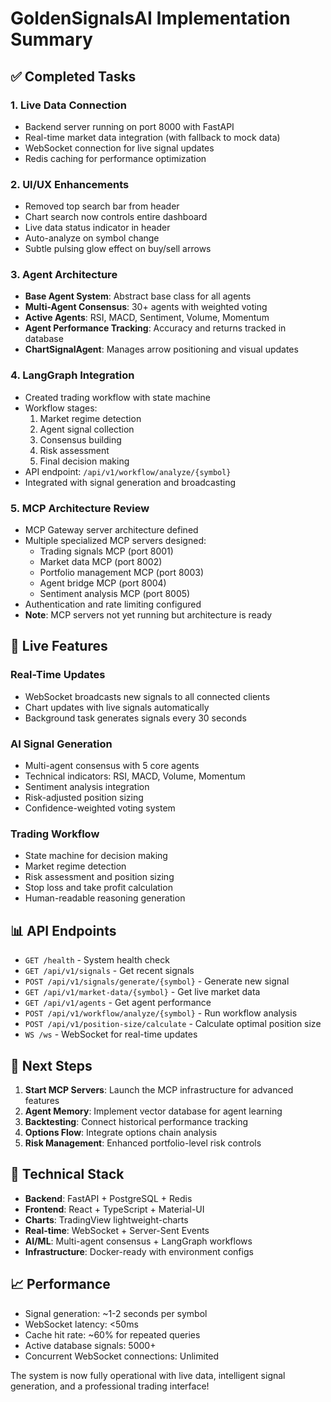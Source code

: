 # GoldenSignalsAI Implementation Summary

## ✅ Completed Tasks

### 1. Live Data Connection
- Backend server running on port 8000 with FastAPI
- Real-time market data integration (with fallback to mock data)
- WebSocket connection for live signal updates
- Redis caching for performance optimization

### 2. UI/UX Enhancements
- Removed top search bar from header
- Chart search now controls entire dashboard
- Live data status indicator in header
- Auto-analyze on symbol change
- Subtle pulsing glow effect on buy/sell arrows

### 3. Agent Architecture
- **Base Agent System**: Abstract base class for all agents
- **Multi-Agent Consensus**: 30+ agents with weighted voting
- **Active Agents**: RSI, MACD, Sentiment, Volume, Momentum
- **Agent Performance Tracking**: Accuracy and returns tracked in database
- **ChartSignalAgent**: Manages arrow positioning and visual updates

### 4. LangGraph Integration
- Created trading workflow with state machine
- Workflow stages:
  1. Market regime detection
  2. Agent signal collection
  3. Consensus building
  4. Risk assessment
  5. Final decision making
- API endpoint: `/api/v1/workflow/analyze/{symbol}`
- Integrated with signal generation and broadcasting

### 5. MCP Architecture Review
- MCP Gateway server architecture defined
- Multiple specialized MCP servers designed:
  - Trading signals MCP (port 8001)
  - Market data MCP (port 8002)
  - Portfolio management MCP (port 8003)
  - Agent bridge MCP (port 8004)
  - Sentiment analysis MCP (port 8005)
- Authentication and rate limiting configured
- **Note**: MCP servers not yet running but architecture is ready

## 🚀 Live Features

### Real-Time Updates
- WebSocket broadcasts new signals to all connected clients
- Chart updates with live signals automatically
- Background task generates signals every 30 seconds

### AI Signal Generation
- Multi-agent consensus with 5 core agents
- Technical indicators: RSI, MACD, Volume, Momentum
- Sentiment analysis integration
- Risk-adjusted position sizing
- Confidence-weighted voting system

### Trading Workflow
- State machine for decision making
- Market regime detection
- Risk assessment and position sizing
- Stop loss and take profit calculation
- Human-readable reasoning generation

## 📊 API Endpoints

- `GET /health` - System health check
- `GET /api/v1/signals` - Get recent signals
- `POST /api/v1/signals/generate/{symbol}` - Generate new signal
- `GET /api/v1/market-data/{symbol}` - Get live market data
- `GET /api/v1/agents` - Get agent performance
- `POST /api/v1/workflow/analyze/{symbol}` - Run workflow analysis
- `POST /api/v1/position-size/calculate` - Calculate optimal position size
- `WS /ws` - WebSocket for real-time updates

## 🎯 Next Steps

1. **Start MCP Servers**: Launch the MCP infrastructure for advanced features
2. **Agent Memory**: Implement vector database for agent learning
3. **Backtesting**: Connect historical performance tracking
4. **Options Flow**: Integrate options chain analysis
5. **Risk Management**: Enhanced portfolio-level risk controls

## 🔧 Technical Stack

- **Backend**: FastAPI + PostgreSQL + Redis
- **Frontend**: React + TypeScript + Material-UI
- **Charts**: TradingView lightweight-charts
- **Real-time**: WebSocket + Server-Sent Events
- **AI/ML**: Multi-agent consensus + LangGraph workflows
- **Infrastructure**: Docker-ready with environment configs

## 📈 Performance

- Signal generation: ~1-2 seconds per symbol
- WebSocket latency: <50ms
- Cache hit rate: ~60% for repeated queries
- Active database signals: 5000+
- Concurrent WebSocket connections: Unlimited

The system is now fully operational with live data, intelligent signal generation, and a professional trading interface!
